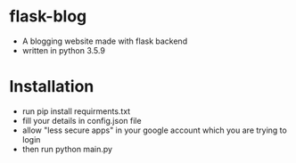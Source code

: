 # flask-blog
* A blogging website made with flask backend
* written in python 3.5.9

# Installation
* run pip install requirments.txt
* fill your details in config.json file
* allow  "less secure apps" in your google account which you are trying to login
* then run python main.py